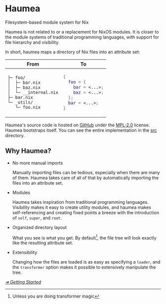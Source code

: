 # Haumea

Filesystem-based module system for Nix

Haumea is not related to or a replacement for NixOS modules.
It is closer to the module systems of traditional programming languages,
with support for file hierarchy and visibility.

In short, haumea maps a directory of Nix files into an attribute set:

<table align="center">
<thead>
  <tr>
    <th>From</th>
    <th>To</th>
  </tr>
</thead>
<tr>
  <td>

```
├─ foo/
│  ├─ bar.nix
│  ├─ baz.nix
│  └─ __internal.nix
├─ bar.nix
└─ _utils/
   └─ foo.nix
```

  </td>
  <td>

```nix
{
  foo = {
    bar = <...>;
    baz = <...>;
  };
  bar = <...>;
}
```

  </td>
</tr>
</table>

Haumea's source code is hosted on [GitHub](https://github.com/nix-community/haumea)
under the [MPL-2.0](http://mozilla.org/MPL/2.0) license.
Haumea bootstraps itself. You can see the entire implementation in the
[src](https://github.com/nix-community/haumea/tree/main/src) directory.

## Why Haumea?

- No more manual imports

  Manually importing files can be tedious, especially when there are many of them.
  Haumea takes care of all of that by automatically importing the files into an attribute set.

- Modules

  Haumea takes inspiration from traditional programming languages.
  Visibility makes it easy to create utility modules,
  and haumea makes self-referencing and creating fixed points a breeze
  with the introduction of `self`, `super`, and `root`.

- Organized directory layout

  What you see is what you get.
  By default[^1], the file tree will look exactly like the resulting attribute set.

- Extensibility

  Changing how the files are loaded is as easy as specifying a `loader`,
  and the `transformer` option makes it possible to extensively manipulate the tree.

[_➔ Getting Started_](https://nix-community.github.io/haumea/intro/getting-started.html)

[^1]: Unless you are doing transformer magic
